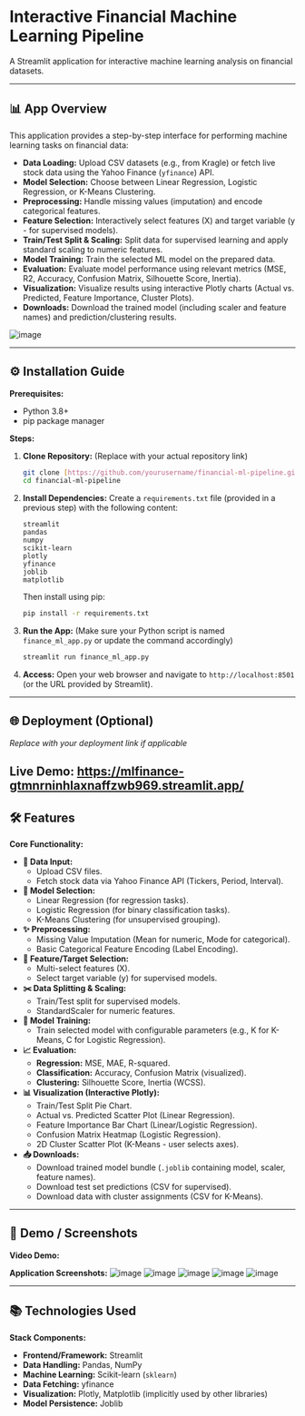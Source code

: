 # Interactive Financial Machine Learning Pipeline

A Streamlit application for interactive machine learning analysis on financial datasets.

---

## 📊 App Overview
This application provides a step-by-step interface for performing machine learning tasks on financial data:
-   **Data Loading:** Upload CSV datasets (e.g., from Kragle) or fetch live stock data using the Yahoo Finance (`yfinance`) API.
-   **Model Selection:** Choose between Linear Regression, Logistic Regression, or K-Means Clustering.
-   **Preprocessing:** Handle missing values (imputation) and encode categorical features.
-   **Feature Selection:** Interactively select features (X) and target variable (y - for supervised models).
-   **Train/Test Split & Scaling:** Split data for supervised learning and apply standard scaling to numeric features.
-   **Model Training:** Train the selected ML model on the prepared data.
-   **Evaluation:** Evaluate model performance using relevant metrics (MSE, R2, Accuracy, Confusion Matrix, Silhouette Score, Inertia).
-   **Visualization:** Visualize results using interactive Plotly charts (Actual vs. Predicted, Feature Importance, Cluster Plots).
-   **Downloads:** Download the trained model (including scaler and feature names) and prediction/clustering results.
  
![image](https://github.com/user-attachments/assets/4b50d827-2b66-4a94-9ffb-703d1ac0d897)

---

## ⚙️ Installation Guide
**Prerequisites:**
-   Python 3.8+
-   pip package manager

**Steps:**
1.  **Clone Repository:** (Replace with your actual repository link)
    ```bash
    git clone [https://github.com/yourusername/financial-ml-pipeline.git](https://github.com/yourusername/financial-ml-pipeline.git)
    cd financial-ml-pipeline
    ```
2.  **Install Dependencies:** Create a `requirements.txt` file (provided in a previous step) with the following content:
    ```text
    streamlit
    pandas
    numpy
    scikit-learn
    plotly
    yfinance
    joblib
    matplotlib
    ```
    Then install using pip:
    ```bash
    pip install -r requirements.txt
    ```
3.  **Run the App:** (Make sure your Python script is named `finance_ml_app.py` or update the command accordingly)
    ```bash
    streamlit run finance_ml_app.py
    ```
4.  **Access:** Open your web browser and navigate to `http://localhost:8501` (or the URL provided by Streamlit).

---

## 🌐 Deployment (Optional)
*Replace with your deployment link if applicable*

**Live Demo:**
https://mlfinance-gtmnrninhlaxnaffzwb969.streamlit.app/
---

## 🛠️ Features
**Core Functionality:**

* **💾 Data Input:**
    * Upload CSV files.
    * Fetch stock data via Yahoo Finance API (Tickers, Period, Interval).
* **🤖 Model Selection:**
    * Linear Regression (for regression tasks).
    * Logistic Regression (for binary classification tasks).
    * K-Means Clustering (for unsupervised grouping).
* **✨ Preprocessing:**
    * Missing Value Imputation (Mean for numeric, Mode for categorical).
    * Basic Categorical Feature Encoding (Label Encoding).
* **🎯 Feature/Target Selection:**
    * Multi-select features (X).
    * Select target variable (y) for supervised models.
* **✂️ Data Splitting & Scaling:**
    * Train/Test split for supervised models.
    * StandardScaler for numeric features.
* **🧠 Model Training:**
    * Train selected model with configurable parameters (e.g., K for K-Means, C for Logistic Regression).
* **📈 Evaluation:**
    * **Regression:** MSE, MAE, R-squared.
    * **Classification:** Accuracy, Confusion Matrix (visualized).
    * **Clustering:** Silhouette Score, Inertia (WCSS).
* **📊 Visualization (Interactive Plotly):**
    * Train/Test Split Pie Chart.
    * Actual vs. Predicted Scatter Plot (Linear Regression).
    * Feature Importance Bar Chart (Linear/Logistic Regression).
    * Confusion Matrix Heatmap (Logistic Regression).
    * 2D Cluster Scatter Plot (K-Means - user selects axes).
* **📥 Downloads:**
    * Download trained model bundle (`.joblib` containing model, scaler, feature names).
    * Download test set predictions (CSV for supervised).
    * Download data with cluster assignments (CSV for K-Means).

---

## 📸 Demo / Screenshots


**Video Demo:**

**Application Screenshots:**
![image](https://github.com/user-attachments/assets/42c5b4d4-539c-4b6a-b2b5-32a8fc601f92)
![image](https://github.com/user-attachments/assets/2d0d21cb-b8a5-4991-9349-acb3232a533a)
![image](https://github.com/user-attachments/assets/ce0b77fc-338a-4c2d-a897-1e2b7989ce79)
![image](https://github.com/user-attachments/assets/5e8e7848-b8e4-431e-bc0c-bd806561e6b4)
![image](https://github.com/user-attachments/assets/f12112ae-c77c-406e-84a3-f31f5acd9410)


---

## 📚 Technologies Used
**Stack Components:**

* **Frontend/Framework:** Streamlit
* **Data Handling:** Pandas, NumPy
* **Machine Learning:** Scikit-learn (`sklearn`)
* **Data Fetching:** yfinance
* **Visualization:** Plotly, Matplotlib (implicitly used by other libraries)
* **Model Persistence:** Joblib
